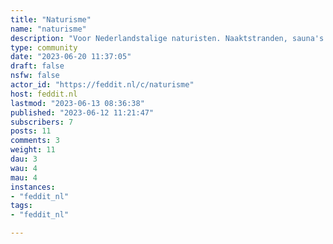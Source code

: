 ```yaml
---
title: "Naturisme" 
name: "naturisme"
description: "Voor Nederlandstalige naturisten. Naaktstranden, sauna's naturistenverenigingen etc. Houdt het netjes, wees lief voor elkaar, geen expliciet sexuele foto's, geen sexdates."
type: community
date: "2023-06-20 11:37:05"
draft: false
nsfw: false
actor_id: "https://feddit.nl/c/naturisme"
host: feddit.nl
lastmod: "2023-06-13 08:36:38"
published: "2023-06-12 11:21:47"
subscribers: 7
posts: 11
comments: 3
weight: 11
dau: 3
wau: 4
mau: 4
instances:
- "feddit_nl"
tags: 
- "feddit_nl"

---
```

